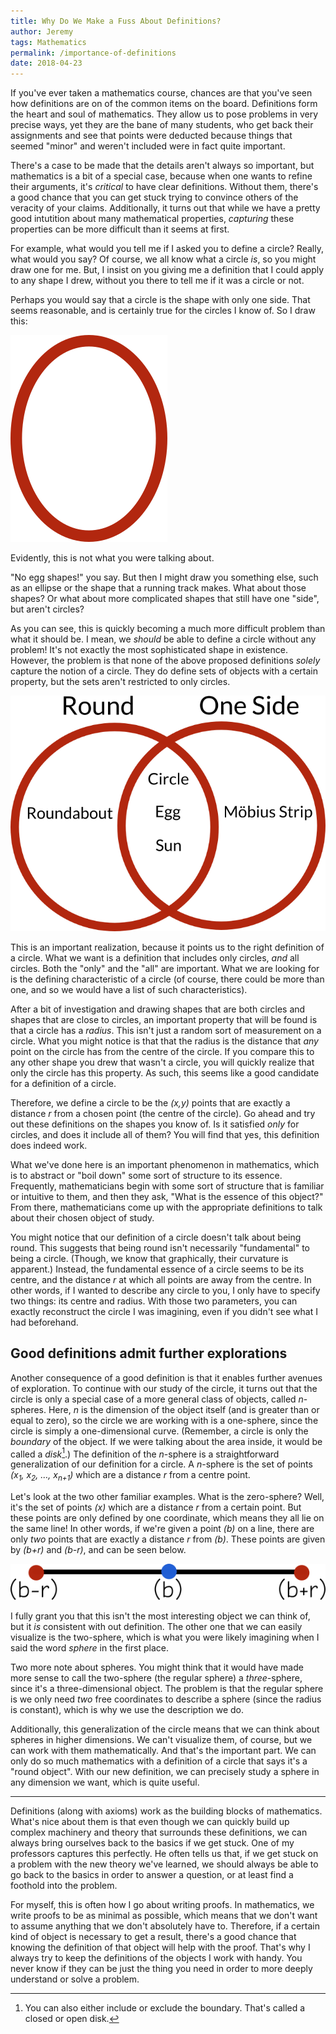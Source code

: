 ```yaml
---
title: Why Do We Make a Fuss About Definitions?
author: Jeremy
tags: Mathematics
permalink: /importance-of-definitions
date: 2018-04-23
---
```


If you've ever taken a mathematics course, chances are that you've seen how definitions are on of the common items on the board. Definitions form the heart and soul of mathematics. They allow us to pose problems in very precise ways, yet they are the bane of many students, who get back their assignments and see that points were deducted because things that seemed "minor" and weren't included were in fact quite important.

There's a case to be made that the details aren't always so important, but mathematics is a bit of a special case, because when one wants to refine their arguments, it's *critical* to have clear definitions. Without them, there's a good chance that you can get stuck trying to convince others of the veracity of your claims. Additionally, it turns out that while we have a pretty good intutition about many mathematical properties, *capturing* these properties can be more difficult than it seems at first.

For example, what would you tell me if I asked you to define a circle? Really, what would you say? Of course, we all know what a circle *is*, so you might draw one for me. But, I insist on you giving me a definition that I could apply to any shape I drew, without you there to tell me if it was a circle or not.

Perhaps you would say that a circle is the shape with only one side. That seems reasonable, and is certainly true for the circles I know of. So I draw this:

![](/images/fakeCircle.png)

Evidently, this is not what you were talking about.

"No egg shapes!" you say. But then I might draw you something else, such as an ellipse or the shape that a running track makes. What about those shapes? Or what about more complicated shapes that still have one "side", but aren't circles?

As you can see, this is quickly becoming a much more difficult problem than what it should be. I mean, we *should* be able to define a circle without any problem! It's not exactly the most sophisticated shape in existence. However, the problem is that none of the above proposed definitions *solely* capture the notion of a circle. They do define sets of objects with a certain property, but the sets aren't restricted to only circles.

![](/images/vennDiagramCircle.png)

This is an important realization, because it points us to the right definition of a circle. What we want is a definition that includes only circles, *and* all circles. Both the "only" and the "all" are important. What we are looking for is the defining characteristic of a circle (of course, there could be more than one, and so we would have a list of such characteristics).

After a bit of investigation and drawing shapes that are both circles and shapes that are close to circles, an important property that will be found is that a circle has a *radius*. This isn't just a random sort of measurement on a circle. What you might notice is that that the radius is the distance that *any* point on the circle has from the centre of the circle. If you compare this to any other shape you drew that wasn't a circle, you will quickly realize that only the circle has this property. As such, this seems like a good candidate for a definition of a circle.

Therefore, we define a circle to be the *(x,y)* points that are exactly a distance *r* from a chosen point (the centre of the circle). Go ahead and try out these definitions on the shapes you know of. Is it satisfied *only* for circles, and does it include all of them? You will find that yes, this definition does indeed work.

What we've done here is an important phenomenon in mathematics, which is to abstract or "boil down" some sort of structure to its essence. Frequently, mathematicians begin with some sort of structure that is familiar or intuitive to them, and then they ask, "What is the essence of this object?" From there, mathematicians come up with the appropriate definitions to talk about their chosen object of study.

You might notice that our definition of a circle doesn't talk about being round. This suggests that being round isn't necessarily "fundamental" to being a circle. (Though, we know that graphically, their curvature is apparent.) Instead, the fundamental essence of a circle seems to be its centre, and the distance *r* at which all points are away from the centre. In other words, if I wanted to describe any circle to you, I only have to specify two things: its centre and radius. With those two parameters, you can exactly reconstruct the circle I was imagining, even if you didn't see what I had beforehand.

## Good definitions admit further explorations

Another consequence of a good definition is that it enables further avenues of exploration. To continue with our study of the circle, it turns out that the circle is only a special case of a more general class of objects, called *n*-spheres. Here, *n* is the dimension of the object itself (and is greater than or equal to zero), so the circle we are working with is a one-sphere, since the circle is simply a one-dimensional curve. (Remember, a circle is only the *boundary* of the object. If we were talking about the area inside, it would be called a *disk*[^1].) The definition of the *n*-sphere is a straightforward generalization of our definition for a circle. A *n*-sphere is the set of points *(x<sub>1</sub>, x<sub>2</sub>, &#8230;, x<sub>n+1</sub>)* which are a distance *r* from a centre point.

Let's look at the two other familiar examples. What is the zero-sphere? Well, it's the set of points *(x)* which are a distance *r* from a certain point. But these points are only defined by one coordinate, which means they all lie on the same line! In other words, if we're given a point *(b)* on a line, there are only *two* points that are exactly a distance *r* from *(b)*. These points are given by *(b+r)* and *(b-r)*, and can be seen below.

![The somewhat boring zero-sphere](/images/zero-Sphere.png)

I fully grant you that this isn't the most interesting object we can think of, but it *is* consistent with out definition. The other one that we can easily visualize is the two-sphere, which is what you were likely imagining when I said the word *sphere* in the first place.

Two more note about spheres. You might think that it would have made more sense to call the two-sphere (the regular sphere) a *three*-sphere, since it's a three-dimensional object. The problem is that the regular sphere is we only need *two* free coordinates to describe a sphere (since the radius is constant), which is why we use the description we do.

Additionally, this generalization of the circle means that we can think about spheres in higher dimensions. We can't visualize them, of course, but we can work with them mathematically. And that's the important part. We can only do so much mathematics with a definition of a circle that says it's a "round object". With our new definition, we can precisely study a sphere in any dimension we want, which is quite useful.

---

Definitions (along with axioms) work as the building blocks of mathematics. What's nice about them is that even though we can quickly build up complex machinery and theory that surrounds these definitions, we can always bring ourselves back to the basics if we get stuck. One of my professors captures this perfectly. He often tells us that, if we get stuck on a problem with the new theory we've learned, we should always be able to go back to the basics in order to answer a question, or at least find a foothold into the problem.

For myself, this is often how I go about writing proofs. In mathematics, we write proofs to be as minimal as possible, which means that we don't want to assume anything that we don't absolutely have to. Therefore, if a certain kind of object is necessary to get a result, there's a good chance that knowing the definition of that object will help with the proof. That's why I always try to keep the definitions of the objects I work with handy. You never know if they can be just the thing you need in order to more deeply understand or solve a problem.

[^1]: You can also either include or exclude the boundary. That's called a closed or open disk.

